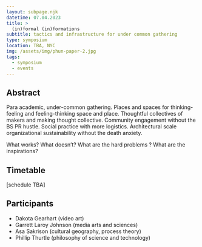 ```yaml
---
layout: subpage.njk
datetime: 07.04.2023
title: >
  (in)formal (in)formations
subtitle: tactics and infrastructure for under common gathering
type: symposium
location: TBA, NYC
img: /assets/img/phun-paper-2.jpg
tags:
  - symposium
  - events
---
```


## Abstract

Para academic, under-common gathering. Places and spaces for thinking-feeling and feeling-thinking space and place. Thoughtful collectives of makers and making thought collective. Community engagement without the BS PR hustle. Social practice with more logistics. Architectural scale organizational sustainability without the death anxiety.

What works? What doesn’t? What are the hard problems ? What are the inspirations?

## Timetable

[schedule TBA]

## Participants

- Dakota Gearhart (video art)
- Garrett Laroy Johnson (media arts and sciences)
- Asa Sakrison (cultural geography, process theory)
- Phillip Thurtle (philosophy of science and technology)
